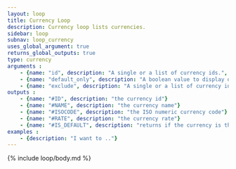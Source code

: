 ```yaml
---
layout: loop
title: Currency Loop
description: Currency loop lists currencies.
sidebar: loop
subnav: loop_currency
uses_global_argument: true
returns_global_outputs: true
type: currency
arguments :
    - {name: "id", description: "A single or a list of currency ids.", example: "id=\"2\", id=\"1,4,7\""}
    - {name: "default_only", description: "A boolean value to display only the default currency.", example: "default_only=\"true\""}
    - {name: "exclude", description: "A single or a list of currency ids.", example: "exclude=\"2\", exclude=\"1,4,7\""}
outputs :
    - {name: "#ID", description: "the currency id"}
    - {name: "#NAME", description: "the currency name"}
    - {name: "#ISOCODE", description: "the ISO numeric currency code"}
    - {name: "#RATE", description: "the currency rate"}
    - {name: "#IS_DEFAULT", description: "returns if the currency is the default currency"}
examples :
    - {description: "I want to .."}
---
```


{% include loop/body.md %}